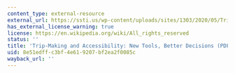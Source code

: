 ```yaml
---
content_type: external-resource
external_url: https://ssti.us/wp-content/uploads/sites/1303/2020/05/Tripmaking_accessibility_SSTI-2016Feb.pdf
has_external_license_warning: true
license: https://en.wikipedia.org/wiki/All_rights_reserved
status: ''
title: 'Trip-Making and Accessibility: New Tools, Better Decisions (PDF-1.0MB)'
uid: 8e51edff-c3bf-4e61-9207-bf2ea2f0085c
wayback_url: ''
---
```

